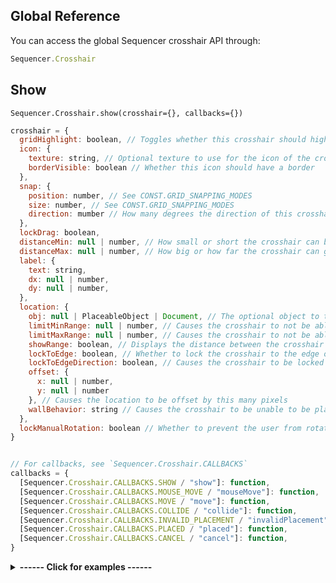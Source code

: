 ## Global Reference

You can access the global Sequencer crosshair API through:

```js
Sequencer.Crosshair
```

## Show

`Sequencer.Crosshair.show(crosshair={}, callbacks={})`

```js
crosshair = {
  gridHighlight: boolean, // Toggles whether this crosshair should highlight the grid
  icon: {
    texture: string, // Optional texture to use for the icon of the crosshair
    borderVisible: boolean // Whether this icon should have a border
  },
  snap: {
    position: number, // See CONST.GRID_SNAPPING_MODES
    size: number, // See CONST.GRID_SNAPPING_MODES
    direction: mumber // How many degrees the direction of this crosshair should snap at
  },
  lockDrag: boolean,
  distanceMin: null | number, // How small or short the crosshair can be at its smallest 
  distanceMax: null | number, // How big or how far the crosshair can go at its biggest
  label: {
    text: string,
    dx: null | number,
    dy: null | number,
  },
  location: {
    obj: null | PlaceableObject | Document, // The optional object to tie the crosshair to
    limitMinRange: null | number, // Causes the crosshair to not be able to be placed within this number of grid units
    limitMaxRange: null | number, // Causes the crosshair to not be able to be placed beyond this number of grid units of the location 
    showRange: boolean, // Displays the distance between the crosshair and the location in grid units under the crosshair
    lockToEdge: boolean, // Whether to lock the crosshair to the edge of the target (mostly used with tokens)
    lockToEdgeDirection: boolean, // Causes the crosshair to be locked along the normal of the token's edge (and corner, in the case of square tokens)
    offset: {
      x: null | number,
      y: null | number
    }, // Causes the location to be offset by this many pixels
    wallBehavior: string // Causes the crosshair to be unable to be placed based on this configuration, eg only within sight, or no walls at all between crosshair and location, or anywhere. See Sequencer.Crosshair.PLACEMENT_RESTRICTIONS
  },
  lockManualRotation: boolean // Whether to prevent the user from rotating this crosshair's direction
}


// For callbacks, see `Sequencer.Crosshair.CALLBACKS`
callbacks = {
  [Sequencer.Crosshair.CALLBACKS.SHOW / "show"]: function,
  [Sequencer.Crosshair.CALLBACKS.MOUSE_MOVE / "mouseMove"]: function,
  [Sequencer.Crosshair.CALLBACKS.MOVE / "move"]: function,
  [Sequencer.Crosshair.CALLBACKS.COLLIDE / "collide"]: function,
  [Sequencer.Crosshair.CALLBACKS.INVALID_PLACEMENT / "invalidPlacement"]: function,
  [Sequencer.Crosshair.CALLBACKS.PLACED / "placed"]: function,
  [Sequencer.Crosshair.CALLBACKS.CANCEL / "cancel"]: function,
}
```

<details>
  <summary><strong>------ Click for examples ------</strong></summary><br />

Creates a crosshair that returns a position when placed:

```js
const location = await Sequencer.Crosshair.show();
````

Creates a crosshair that returns a position when placed, that can only be placed within 20 grid units of the selected token

```js
const location = await Sequencer.Crosshair.show({
  location: {
    obj: token,
    limitMaxRange: 20
  }
});
```

<strong>--------------------------------</strong>

</details>
